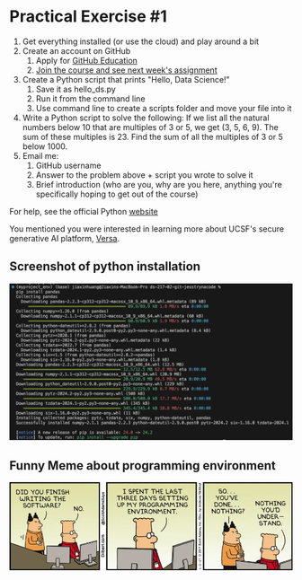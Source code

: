 # Practical Exercise #1

1. Get everything installed (or use the cloud) and play around a bit
2. Create an account on GitHub 
    1. Apply for [GitHub Education](https://docs.github.com/en/education/explore-the-benefits-of-teaching-and-learning-with-github-education/github-education-for-students/apply-to-github-education-as-a-student)
    2. [Join the course and see next week's assignment](https://classroom.github.com/assignment-invitations/1e58c44840d34d542efc4c77c0ab0c2f/status)
3. Create a Python script that prints "Hello, Data Science!"
    1. Save it as hello_ds.py
    2. Run it from the command line
    3. Use command line to create a scripts folder and move your file into it
4. Write a Python script to solve the following:
    If we list all the natural numbers below 10 that are multiples of 3 or 5, we get (3, 5, 6, 9).
    The sum of these multiples is 23. Find the sum of all the multiples of 3 or 5 below 1000.
5. Email me:
    1. GitHub username
    2. Answer to the problem above + script you wrote to solve it
    3. Brief introduction (who are you, why are you here, anything you're specifically hoping to get out of the course)

For help, see the official Python [website](https://www.python.org/)

You mentioned you were interested in learning more about UCSF's secure generative AI platform, [Versa](https://ai.ucsf.edu/platforms-tools-and-resources/versa-chat-and-api).

## Screenshot of python installation
![Screenshot of python installation](python_installation_screenshot.png)

## Funny Meme about programming environment
![Funny meme online on programming environment](internet_meme.webp)
